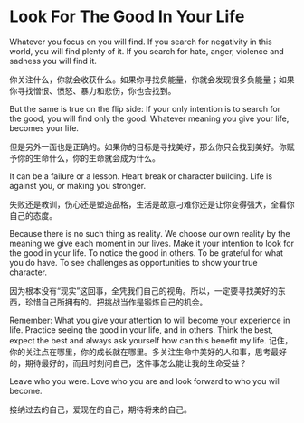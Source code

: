 # Look For The Good In Your Life

Whatever you focus on you will find. If you search for negativity in this world, you will find plenty of it. If you search for hate, anger, violence and sadness you will find it.

你关注什么，你就会收获什么。如果你寻找负能量，你就会发现很多负能量；如果你寻找憎恨、愤怒、暴力和悲伤，你也会找到。

But the same is true on the flip side: If your only intention is to search for the good, you will find only the good. Whatever meaning you give your life, becomes your life.

但是另外一面也是正确的。如果你的目标是寻找美好，那么你只会找到美好。你赋予你的生命什么，你的生命就会成为什么。

It can be a failure or a lesson. Heart break or character building. Life is against you, or making you stronger.

失败还是教训，伤心还是塑造品格，生活是故意刁难你还是让你变得强大，全看你自己的态度。

Because there is no such thing as reality. We choose our own reality by the meaning we give each moment in our lives. Make it your intention to look for the good in your life. To notice the good in others. To be grateful for what you do have. To see challenges as opportunities to show your true character.

因为根本没有“现实”这回事，全凭我们自己的视角。所以，一定要寻找美好的东西，珍惜自己所拥有的。把挑战当作是锻炼自己的机会。

Remember: What you give your attention to will become your experience in life. Practice seeing the good in your life, and in others. Think the best, expect the best and always ask yourself how can this benefit my life. 记住，你的关注点在哪里，你的成长就在哪里。多关注生命中美好的人和事，思考最好的，期待最好的，而且时刻问自己，这件事怎么能让我的生命受益？

Leave who you were. Love who you are and look forward to who you will become.

接纳过去的自己，爱现在的自己，期待将来的自己。

